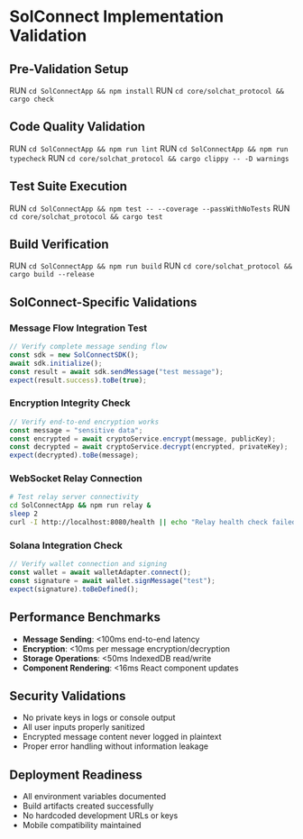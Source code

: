 # SolConnect Implementation Validation

## Pre-Validation Setup
RUN `cd SolConnectApp && npm install` 
RUN `cd core/solchat_protocol && cargo check`

## Code Quality Validation
RUN `cd SolConnectApp && npm run lint`
RUN `cd SolConnectApp && npm run typecheck`
RUN `cd core/solchat_protocol && cargo clippy -- -D warnings`

## Test Suite Execution
RUN `cd SolConnectApp && npm test -- --coverage --passWithNoTests`
RUN `cd core/solchat_protocol && cargo test`

## Build Verification
RUN `cd SolConnectApp && npm run build`
RUN `cd core/solchat_protocol && cargo build --release`

## SolConnect-Specific Validations

### Message Flow Integration Test
```typescript
// Verify complete message sending flow
const sdk = new SolConnectSDK();
await sdk.initialize();
const result = await sdk.sendMessage("test message");
expect(result.success).toBe(true);
```

### Encryption Integrity Check
```typescript
// Verify end-to-end encryption works
const message = "sensitive data";
const encrypted = await cryptoService.encrypt(message, publicKey);
const decrypted = await cryptoService.decrypt(encrypted, privateKey);
expect(decrypted).toBe(message);
```

### WebSocket Relay Connection
```bash
# Test relay server connectivity
cd SolConnectApp && npm run relay &
sleep 2
curl -I http://localhost:8080/health || echo "Relay health check failed"
```

### Solana Integration Check
```typescript
// Verify wallet connection and signing
const wallet = await walletAdapter.connect();
const signature = await wallet.signMessage("test");
expect(signature).toBeDefined();
```

## Performance Benchmarks
- **Message Sending**: <100ms end-to-end latency
- **Encryption**: <10ms per message encryption/decryption  
- **Storage Operations**: <50ms IndexedDB read/write
- **Component Rendering**: <16ms React component updates

## Security Validations
- No private keys in logs or console output
- All user inputs properly sanitized
- Encrypted message content never logged in plaintext
- Proper error handling without information leakage

## Deployment Readiness
- All environment variables documented
- Build artifacts created successfully
- No hardcoded development URLs or keys
- Mobile compatibility maintained